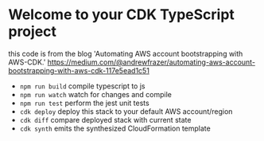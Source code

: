 # Welcome to your CDK TypeScript project

this code is from the blog 'Automating AWS account bootstrapping with AWS-CDK.'
https://medium.com/@andrewfrazer/automating-aws-account-bootstrapping-with-aws-cdk-117e5ead1c51


* `npm run build`   compile typescript to js
* `npm run watch`   watch for changes and compile
* `npm run test`    perform the jest unit tests
* `cdk deploy`      deploy this stack to your default AWS account/region
* `cdk diff`        compare deployed stack with current state
* `cdk synth`       emits the synthesized CloudFormation template
